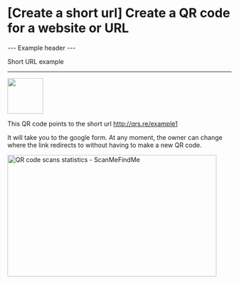 <h1>[Create a short url] Create a QR code for a website or URL</h1>

--- Example header ---

Short URL example

----------

<div class="d-flex justify-flex-start align-center mb-4">
    <div class="mr-5"><img src="https://media.scanmefindme.com/dynamic/url/url-popup-qr.svg"
        width="80" height="80"></div>
    <p>This QR code points to the short url
        <a href="http://qrs.re/example1"
            target="_blank" rel="noopener" class="smfm-externallink">
            http://qrs.re/example1
        </a>
    </p>
</div>

<p class="mb-7">It will take you to the google form. At any moment,
    the owner can change where the link redirects to without having to make a new QR code.</p>

<p><img
src="https://media.scanmefindme.com/dynamic/url/url-popup-dahsboard.png"
width="470" height="274" alt="QR code scans statistics - ScanMeFindMe"></p>
